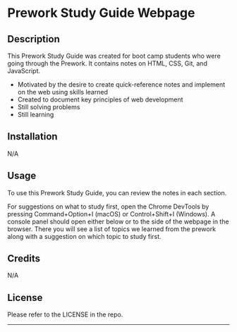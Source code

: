 # Prework Study Guide Webpage

## Description

This Prework Study Guide was created for boot camp students who were going through the Prework.
It contains notes on HTML, CSS, Git, and JavaScript.

- Motivated by the desire to create quick-reference notes and implement on the web using skills learned
- Created to document key principles of web development
- Still solving problems
- Still learning

## Installation

N/A

## Usage

To use this Prework Study Guide, you can review the notes in each section.

For suggestions on what to study first, open the Chrome DevTools by pressing Command+Option+I (macOS) or Control+Shift+I (Windows).
A console panel should open either below or to the side of the webpage in the browser.
There you will see a list of topics we learned from the prework along with a suggestion on which topic to study first.

## Credits

N/A

## License

Please refer to the LICENSE in the repo.

---
